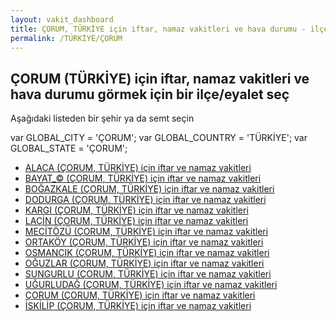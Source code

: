 ```yaml
---
layout: vakit_dashboard
title: ÇORUM, TÜRKİYE için iftar, namaz vakitleri ve hava durumu - ilçe/eyalet seç
permalink: /TÜRKİYE/ÇORUM
---
```


## ÇORUM (TÜRKİYE) için iftar, namaz vakitleri ve hava durumu  görmek için bir ilçe/eyalet seç

Aşağıdaki listeden bir şehir ya da semt seçin



  var GLOBAL_CITY = 'ÇORUM';
  var GLOBAL_COUNTRY = 'TÜRKİYE';
  var GLOBAL_STATE = 'ÇORUM';
* [ALACA (ÇORUM, TÜRKİYE) için iftar ve namaz vakitleri](/TÜRKİYE/ÇORUM/ALACA)
* [BAYAT_© (ÇORUM, TÜRKİYE) için iftar ve namaz vakitleri](/TÜRKİYE/ÇORUM/BAYAT_©)
* [BOĞAZKALE (ÇORUM, TÜRKİYE) için iftar ve namaz vakitleri](/TÜRKİYE/ÇORUM/BOĞAZKALE)
* [DODURGA (ÇORUM, TÜRKİYE) için iftar ve namaz vakitleri](/TÜRKİYE/ÇORUM/DODURGA)
* [KARGI (ÇORUM, TÜRKİYE) için iftar ve namaz vakitleri](/TÜRKİYE/ÇORUM/KARGI)
* [LAÇİN (ÇORUM, TÜRKİYE) için iftar ve namaz vakitleri](/TÜRKİYE/ÇORUM/LAÇİN)
* [MECİTÖZÜ (ÇORUM, TÜRKİYE) için iftar ve namaz vakitleri](/TÜRKİYE/ÇORUM/MECİTÖZÜ)
* [ORTAKÖY (ÇORUM, TÜRKİYE) için iftar ve namaz vakitleri](/TÜRKİYE/ÇORUM/ORTAKÖY)
* [OSMANCIK (ÇORUM, TÜRKİYE) için iftar ve namaz vakitleri](/TÜRKİYE/ÇORUM/OSMANCIK)
* [OĞUZLAR (ÇORUM, TÜRKİYE) için iftar ve namaz vakitleri](/TÜRKİYE/ÇORUM/OĞUZLAR)
* [SUNGURLU (ÇORUM, TÜRKİYE) için iftar ve namaz vakitleri](/TÜRKİYE/ÇORUM/SUNGURLU)
* [UĞURLUDAĞ (ÇORUM, TÜRKİYE) için iftar ve namaz vakitleri](/TÜRKİYE/ÇORUM/UĞURLUDAĞ)
* [ÇORUM (ÇORUM, TÜRKİYE) için iftar ve namaz vakitleri](/TÜRKİYE/ÇORUM/ÇORUM)
* [İSKİLİP (ÇORUM, TÜRKİYE) için iftar ve namaz vakitleri](/TÜRKİYE/ÇORUM/İSKİLİP)
</script>
<script type="text/javascript">